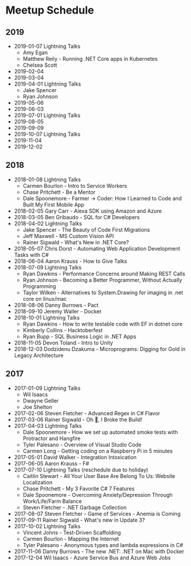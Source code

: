 # Meetup Schedule

## 2019

* 2019-01-07 Lightning Talks
  * Amy Egan
  * Matthew Reily - Running .NET Core apps in Kubernetes
  * Chelsea Scott
* 2019-02-04
* 2019-03-04
* 2019-04-01 Lightning Talks
  * Jake Spencer
  * Ryan Johnson
* 2019-05-06
* 2019-06-03
* 2019-07-01 Lightning Talks
* 2019-08-05
* 2019-09-09
* 2019-10-07 Lightning Talks
* 2019-11-04
* 2019-12-02

## 2018

* 2018-01-08 Lightning Talks
   * Carmen Bourlon - Intro to Service Workers
   * Chase Pritchett - Be a Mentor
   * Dale Spoonemore - Farmer -> Coder: How I Learned to Code and Built My First Mobile App
* 2018-02-05 Gary Carr - Alexa SDK using Amazon and Azure
* 2018-03-05 Ben Gribaudo - SQL for C# Developers
* 2018-04-02 Lightning Talks
  * Jake Spencer - The Beauty of Code First Migrations
  * Jeff Maxwell - MS Custom Vision API
  * Rainer Sigwald - What's New in .NET Core?
* 2018-05-07 Chris Dorst - Automating Web Application Development Tasks with C#
* 2018-06-04 Aaron Krauss - How to Give Talks
* 2018-07-09 Lightning Talks
  * Ryan Dawkins - Performance Concerns around Making REST Calls
  * Ryan Johnson - Becoming a Better Programmer, Without Actually Programming
  * Taylor Wilken - Alternatives to System.Drawing for imaging in .net core on linux/mac
* 2018-08-06 Danny Burrows - Pact
* 2018-09-10 Jeremy Waller - Docker
* 2018-10-01 Lightning Talks
  * Ryan Dawkins - How to write testable code with EF in dotnet core
  * Kimberly Collins - Hacktoberfest
  * Ryan Bupp - SQL Business Logic in .NET Apps
* 2018-11-05 Devon Toland - Intro to Unity
* 2018-12-03 Dodzidenu Dzakuma - Microprograms: Digging for Gold in Legacy Architecture

## 2017

* 2017-01-09 Lightning Talks
    * Wil Isaacs
    * Dwayne Geller
    * Joe Shelton
* 2017-02-06 Steven Fletcher - Advanced Regex in C# Flavor
* 2017-03-06 Rainer Sigwald - Oh :poop:, I Broke the Build!
* 2017-04-03 Lightning Talks
    * Dale Spoonemore - How we set up automated smoke tests with Protractor and Hangfire
    * Tyler Palesano - Overview of Visual Studio Code
    * Carmen Long - Getting coding on a Raspberry Pi in 5 minutes
* 2017-05-01 David Walker - Integration Intoxication
* 2017-06-05 Aaron Krauss - F#
* 2017-07-10 Lightning Talks (reschedule due to holiday)
    * Caitlin Stewart - All Your User Base Are Belong To Us: Website Localization
    * Chase Pritchett - My 3 Favorite C# 7 Features
    * Dale Spoonemore - Overcoming Anxiety/Depression Through Work/Life/Farm Balance
    * Steven Fletcher - .NET Garbage Collection
* 2017-08-07 Steven Fletcher - Game of Services - Anemia is Coming
* 2017-09-11 Rainer Sigwald - What's new in Update 3?
* 2017-10-02 Lightning Talks
    * Vincent Johns - Test-Driven Scaffolding
    * Carmen Bourlon - Mapping the Internet
    * Tyler Palesano - Anonymous types and lambda expressions in C#
* 2017-11-06 Danny Burrows - The new .NET: .NET on Mac with Docker
* 2017-12-04 Wil Isaacs - Azure Service Bus and Azure Web Jobs
